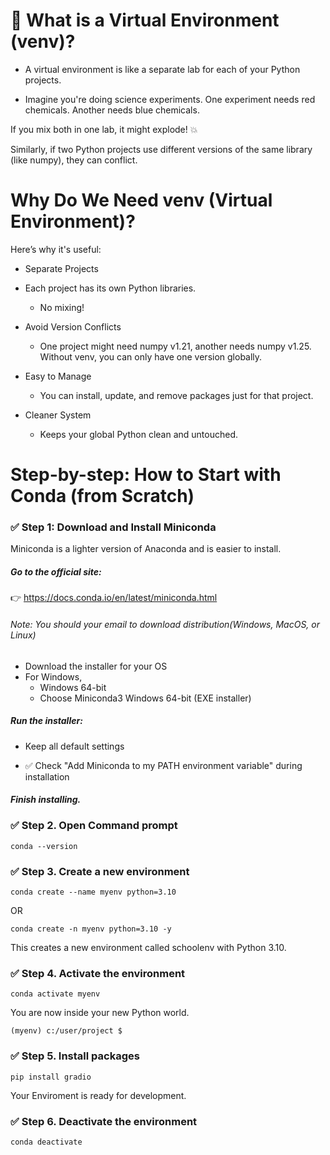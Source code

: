 # 🧪 What is a Virtual Environment (venv)?

- A virtual environment is like a separate lab for each of your Python projects.

- Imagine you're doing science experiments. One experiment needs red chemicals. Another needs blue chemicals.
 
If you mix both in one lab, it might explode! 💥

Similarly, if two Python projects use different versions of the same library (like numpy), they can conflict.

# Why Do We Need venv (Virtual Environment)?

Here’s why it's useful:

- Separate Projects

- Each project has its own Python libraries.

  - No mixing!

- Avoid Version Conflicts

  - One project might need numpy v1.21, another needs numpy v1.25. Without venv, you can only have one version globally.

- Easy to Manage

   - You can install, update, and remove packages just for that project.

- Cleaner System

   - Keeps your global Python clean and untouched.

# Step-by-step: How to Start with Conda (from Scratch)

### ✅ Step 1: Download and Install Miniconda

Miniconda is a lighter version of Anaconda and is easier to install.

##### Go to the official site:
👉 https://docs.conda.io/en/latest/miniconda.html

###### Note: You should your email to download distribution(Windows, MacOS, or Linux)
- Download the installer for your OS
- For Windows,
   - Windows 64-bit
   - Choose Miniconda3 Windows 64-bit (EXE installer)

##### Run the installer:

- Keep all default settings

- ✅ Check "Add Miniconda to my PATH environment variable" during installation

##### Finish installing.

### ✅ Step 2. Open Command prompt

```conda --version```

### ✅ Step 3. Create a new environment

```conda create --name myenv python=3.10```

OR

```conda create -n myenv python=3.10 -y``` 

This creates a new environment called schoolenv with Python 3.10.

### ✅ Step 4. Activate the environment

```conda activate myenv```

You are now inside your new Python world.

```(myenv) c:/user/project $```

### ✅ Step 5. Install packages

```pip install gradio```

Your Enviroment is ready for development.

### ✅ Step 6. Deactivate the environment

```conda deactivate```

